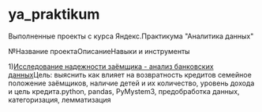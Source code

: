 # ya_praktikum
Выполненные проекты с курса Яндекс.Практикума "Аналитика данных"

№Название проектаОписаниеНавыки и инструменты

1)[Исследование надежности заёмщика - анализ банковских данных](https://github.com/Morrrrrigan/ya_praktikum/tree/main/1%20исследование%20надежности%20заемщиков%20-%20анализ%20банковских%20данных)Цель: выяснить как влияет на возвратность кредитов семейное положение заёмщиков, наличие детей и их количество, уровень дохода и цель кредита.python, pandas, PyMystem3, предобработка данных, категоризация, лемматизация
